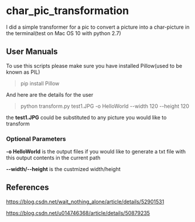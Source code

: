# char_pic_transformation

I did a simple transformer for a pic to convert a picture into a char-picture in the terminal(test on Mac OS 10 with python 2.7)

## User Manuals

To use this scripts please make sure you have installed Pillow(used to be known as PIL)

> pip install Pillow

And here are the details for the user

> python transform.py test1.JPG -o HelloWorld --width 120 --height 120

the **test1.JPG** could be substituted to any picture you would like to transform

### Optional Parameters

**-o HelloWorld** is the output files if you would like to generate a txt file with this output contents in the current path

**--width/--height** is the custmized width/height

## References

https://blog.csdn.net/wait_nothing_alone/article/details/52901531

https://blog.csdn.net/u014746368/article/details/50879235
